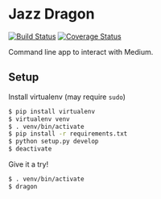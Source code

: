 Jazz Dragon
===========
[![Build Status](https://travis-ci.org/emmabukacek/jazz-dragon.svg?branch=develop)](https://travis-ci.org/emmabukacek/jazz-dragon)
[![Coverage Status](https://coveralls.io/repos/github/emmabukacek/jazz-dragon/badge.svg?branch=develop)](https://coveralls.io/github/emmabukacek/jazz-dragon?branch=develop)

Command line app to interact with Medium.

## Setup

Install virtualenv (may require `sudo`)
```bash
$ pip install virtualenv
$ virtualenv venv
$ . venv/bin/activate
$ pip install -r requirements.txt
$ python setup.py develop
$ deactivate
```

Give it a try!
```bash
$ . venv/bin/activate
$ dragon
```
